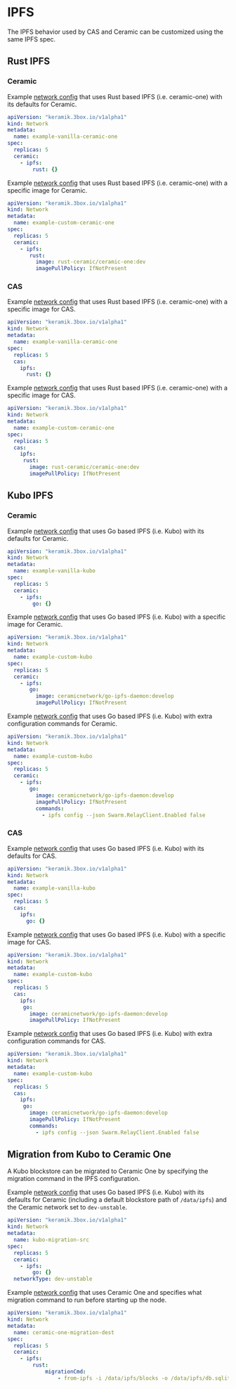 # IPFS

The IPFS behavior used by CAS and Ceramic can be customized using the same IPFS spec.

## Rust IPFS

### Ceramic

Example [network config](./setup_network.md) that uses Rust based IPFS (i.e. ceramic-one) with its defaults for Ceramic.

```yaml
apiVersion: "keramik.3box.io/v1alpha1"
kind: Network
metadata:
  name: example-vanilla-ceramic-one
spec:
  replicas: 5
  ceramic:
    - ipfs:
        rust: {}
```

Example [network config](./setup_network.md) that uses Rust based IPFS (i.e. ceramic-one) with a specific image for Ceramic.

```yaml
apiVersion: "keramik.3box.io/v1alpha1"
kind: Network
metadata:
  name: example-custom-ceramic-one
spec:
  replicas: 5
  ceramic:
    - ipfs:
       rust:
         image: rust-ceramic/ceramic-one:dev
         imagePullPolicy: IfNotPresent
```

### CAS

Example [network config](./setup_network.md) that uses Rust based IPFS (i.e. ceramic-one) with a specific image for CAS.

```yaml
apiVersion: "keramik.3box.io/v1alpha1"
kind: Network
metadata:
  name: example-vanilla-ceramic-one
spec:
  replicas: 5
  cas:
    ipfs:
      rust: {}
```

Example [network config](./setup_network.md) that uses Rust based IPFS (i.e. ceramic-one) with a specific image for CAS.

```yaml
apiVersion: "keramik.3box.io/v1alpha1"
kind: Network
metadata:
  name: example-custom-ceramic-one
spec:
  replicas: 5
  cas:
    ipfs:
     rust:
       image: rust-ceramic/ceramic-one:dev
       imagePullPolicy: IfNotPresent
```

## Kubo IPFS

### Ceramic

Example [network config](./setup_network.md) that uses Go based IPFS (i.e. Kubo) with its defaults for Ceramic.

```yaml
apiVersion: "keramik.3box.io/v1alpha1"
kind: Network
metadata:
  name: example-vanilla-kubo
spec:
  replicas: 5
  ceramic:
    - ipfs:
        go: {}
```

Example [network config](./setup_network.md) that uses Go based IPFS (i.e. Kubo) with a specific image for Ceramic.

```yaml
apiVersion: "keramik.3box.io/v1alpha1"
kind: Network
metadata:
  name: example-custom-kubo
spec:
  replicas: 5
  ceramic:
    - ipfs:
       go:
         image: ceramicnetwork/go-ipfs-daemon:develop
         imagePullPolicy: IfNotPresent
```

Example [network config](./setup_network.md) that uses Go based IPFS (i.e. Kubo) with extra configuration commands for Ceramic.

```yaml
apiVersion: "keramik.3box.io/v1alpha1"
kind: Network
metadata:
  name: example-custom-kubo
spec:
  replicas: 5
  ceramic:
    - ipfs:
       go:
         image: ceramicnetwork/go-ipfs-daemon:develop
         imagePullPolicy: IfNotPresent
         commands:
           - ipfs config --json Swarm.RelayClient.Enabled false
```

### CAS

Example [network config](./setup_network.md) that uses Go based IPFS (i.e. Kubo) with its defaults for CAS.

```yaml
apiVersion: "keramik.3box.io/v1alpha1"
kind: Network
metadata:
  name: example-vanilla-kubo
spec:
  replicas: 5
  cas:
    ipfs:
      go: {}
```

Example [network config](./setup_network.md) that uses Go based IPFS (i.e. Kubo) with a specific image for CAS.

```yaml
apiVersion: "keramik.3box.io/v1alpha1"
kind: Network
metadata:
  name: example-custom-kubo
spec:
  replicas: 5
  cas:
    ipfs:
     go:
       image: ceramicnetwork/go-ipfs-daemon:develop
       imagePullPolicy: IfNotPresent
```

Example [network config](./setup_network.md) that uses Go based IPFS (i.e. Kubo) with extra configuration commands for CAS.

```yaml
apiVersion: "keramik.3box.io/v1alpha1"
kind: Network
metadata:
  name: example-custom-kubo
spec:
  replicas: 5
  cas:
    ipfs:
     go:
       image: ceramicnetwork/go-ipfs-daemon:develop
       imagePullPolicy: IfNotPresent
       commands:
         - ipfs config --json Swarm.RelayClient.Enabled false
```

## Migration from Kubo to Ceramic One

A Kubo blockstore can be migrated to Ceramic One by specifying the migration command in the IPFS configuration.

Example [network config](./setup_network.md) that uses Go based IPFS (i.e. Kubo) with its defaults for Ceramic (including a default
blockstore path of `/data/ipfs`) and the Ceramic network set to `dev-unstable`.

```yaml
apiVersion: "keramik.3box.io/v1alpha1"
kind: Network
metadata:
  name: kubo-migration-src
spec:
  replicas: 5
  ceramic:
    - ipfs:
        go: {}
  networkType: dev-unstable
```

Example [network config](./setup_network.md) that uses Ceramic One and specifies what migration command to run before
starting up the node.

```yaml
apiVersion: "keramik.3box.io/v1alpha1"
kind: Network
metadata:
  name: ceramic-one-migration-dest
spec:
  replicas: 5
  ceramic:
    - ipfs:
        rust:
            migrationCmd:
                - from-ipfs -i /data/ipfs/blocks -o /data/ipfs/db.sqlite3 --network dev-unstable
```
